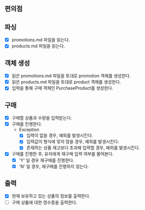 ## 편의점

## 파싱
- [x] promotions.md 파일을 읽는다.
- [x] products.md 파일을 읽는다.

## 객체 생성
- [x] 읽은 promotions.md 파일을 토대로 promotion 객체를 생성한다.
- [x] 읽은 products.md 파일을 토대로 product 객체를 생성한다.
- [x] 입력을 통해 구매 객체인 PurchaseProduct를 생성한다.

## 구매
- [x] 구매할 상품과 수량을 입력받는다.
- [x] 구매를 진행한다.
    - Exception
        - [x] 입력이 없을 경우, 예외를 발생시킨다.
        - [x] 입력값이 형식에 맞지 않을 경우, 예외를 발생시킨다.
        - [x] 존재하는 상품 재고보다 초과해 입력할 경우, 예외를 발생시킨다.
- [x] 구매를 진행한 후, 유저에게 재구매 입력 여부를 물어본다.
  - [x] 'Y' 일 경우 재구매를 진행한다.
  - [x] 'N' 일 경우, 재구매를 진행하지 않는다.
  
## 출력
- [x] 현재 보유하고 있는 상품의 정보를 출력한다. 
- [ ] 구매 상품에 대한 영수증을 출력한다.